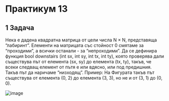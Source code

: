 # Практикум 13

## **1 Задача**

Нека е дадена квадратна матрица от цели числа N × N, представяща
“лабиринт”. Елементи на матрицата със стойност 0 смятаме за “проходими”, а всички останали - за “непроходими”.
Да се дефинира функция bool downstairs (int sx, int sy, int tx,
int ty), която проверява дали съществува път от елемента (sx, sy) до
елемента (tx, ty), такъв, че всеки следващ елемент от пътя е или вдясно,
или под предишния. Такъв път да наричаме “низходящ”.
Пример: На Фигурата такъв път съществува от елемента (0, 2) до
елемента (3, 3), но не и от (3, 1) до (0, 0).

![image](https://user-images.githubusercontent.com/26065079/210424325-519b43fc-6296-41c8-8cce-fd26a7c61530.png)
